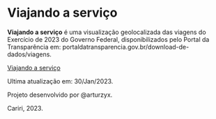 # Viajando a serviço


**Viajando a serviço** é uma visualização geolocalizada das viagens do Exercício de 2023 do Governo Federal, disponibilizados pelo Portal da Transparência em: portaldatransparencia.gov.br/download-de-dados/viagens.


[Viajando a serviço](https://arturvc.github.io/viajandoaservico/)

Ultima atualização em: 30/Jan/2023.

Projeto desenvolvido por @arturzyx. 

Cariri, 2023.
